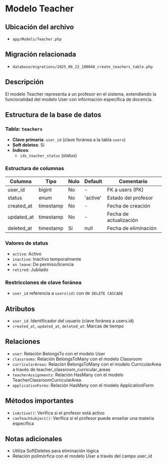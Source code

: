 # Modelo Teacher

## Ubicación del archivo
- `app/Models/Teacher.php`

## Migración relacionada
- `database/migrations/2025_06_22_100040_create_teachers_table.php`

## Descripción
El modelo Teacher representa a un profesor en el sistema, extendiendo la funcionalidad del modelo User con información específica de docencia.

## Estructura de la base de datos
### Tabla: `teachers`
- **Clave primaria**: `user_id` (clave foránea a la tabla `users`)
- **Soft deletes**: Sí
- **Índices**:
  - `idx_teacher_status` (status)

### Estructura de columnas
| Columna | Tipo | Nulo | Default | Comentario |
|---------|------|------|---------|------------|
| user_id | bigint | No | - | FK a users (PK) |
| status | enum | No | 'active' | Estado del profesor |
| created_at | timestamp | No | - | Fecha de creación |
| updated_at | timestamp | No | - | Fecha de actualización |
| deleted_at | timestamp | Sí | null | Fecha de eliminación |

### Valores de status
- `active`: Activo
- `inactive`: Inactivo temporalmente
- `on leave`: De permiso/licencia
- `retired`: Jubilado

### Restricciones de clave foránea
- `user_id` referencia a `users(id)` con `ON DELETE CASCADE`

## Atributos
- `user_id`: Identificador del usuario (clave foránea a users.id)
- `created_at`, `updated_at`, `deleted_at`: Marcas de tiempo

## Relaciones
- `user`: Relación BelongsTo con el modelo User
- `classrooms`: Relación BelongsToMany con el modelo Classroom
- `curricularAreas`: Relación BelongsToMany con el modelo CurricularArea a través de teacher_classroom_curricular_areas
- `teacherAssignments`: Relación HasMany con el modelo TeacherClassroomCurricularArea
- `applicationForms`: Relación HasMany con el modelo ApplicationForm

## Métodos importantes
- `isActive()`: Verifica si el profesor está activo
- `canTeachSubject()`: Verifica si el profesor puede enseñar una materia específica

## Notas adicionales
- Utiliza SoftDeletes para eliminación lógica
- Relación polimórfica con el modelo User a través del campo user_id
